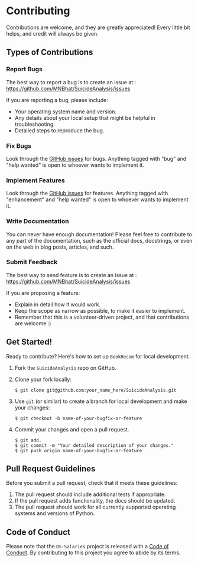 <!-- #region -->
# Contributing

Contributions are welcome, and they are greatly appreciated! Every little bit
helps, and credit will always be given.

## Types of Contributions

### Report Bugs

The best way to report a bug is to create an issue at : https://github.com/MNBhat/SuicideAnalysis/issues

If you are reporting a bug, please include:

* Your operating system name and version.
* Any details about your local setup that might be helpful in troubleshooting.
* Detailed steps to reproduce the bug.

### Fix Bugs

Look through the [GitHub issues](https://github.com/MNBhat/SuicideAnalysis/issues) for bugs. Anything tagged with "bug" and "help
wanted" is open to whoever wants to implement it.

### Implement Features

Look through the [GitHub issues](https://github.com/MNBhat/SuicideAnalysis/issues) for features. Anything tagged with "enhancement"
and "help wanted" is open to whoever wants to implement it.

### Write Documentation

You can never have enough documentation! Please feel free to contribute to any
part of the documentation, such as the official docs, docstrings, or even
on the web in blog posts, articles, and such.

### Submit Feedback

The best way to send feature is to create an issue at : https://github.com/MNBhat/SuicideAnalysis/issues

If you are proposing a feature:

* Explain in detail how it would work.
* Keep the scope as narrow as possible, to make it easier to implement.
* Remember that this is a volunteer-driven project, and that contributions
  are welcome :)

## Get Started!

Ready to contribute? Here's how to set up `BookRecom` for local development.

1. Fork the `SuicideAnalysis` repo on GitHub.


2. Clone your fork locally:

    ``` console 
    $ git clone git@github.com:your_name_here/SuicideAnalysis.git
    ```


3. Use `git` (or similar) to create a branch for local development and make your changes:

    ```console
    $ git checkout -b name-of-your-bugfix-or-feature
    ```


4. Commit your changes and open a pull request.

    ```console
    $ git add.
    $ git commit -m "Your detailed description of your changes."
    $ git push origin name-of-your-bugfix-or-feature
    ```

## Pull Request Guidelines

Before you submit a pull request, check that it meets these guidelines:

1. The pull request should include additional tests if appropriate.
2. If the pull request adds functionality, the docs should be updated.
3. The pull request should work for all currently supported operating systems and versions of Python.

## Code of Conduct

Please note that the `DS-Salaries` project is released with a
[Code of Conduct](CODE_OF_CONDUCT.md). By contributing to this project you agree to abide by its terms.
<!-- #endregion -->

```python

```
